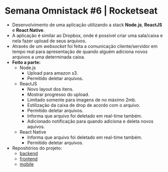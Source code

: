 # Semana Omnistack #6 | Rocketseat

- Desenvolvimento de uma aplicação utilizando a stack **Node.js**, **ReactJS** e **React Native**.
- A aplicação é similar ao Dropbox, onde é possível criar uma sala/caixa e nela fazer upload de seus arquivos.
- Através de um _websocket_ foi feita a comunicação cliente/servidor em tempo real para apresentação de quando alguém adiciona novos arquivos a uma determinada caixa.
- **Feito a parte:**
  - Node.js
    - Upload para amazon s3.
    - Permitido deletar arquivos.
  - ReactJS
    - Novo layout dos itens.
    - Mostrar progresso do upload.
    - Limitado somente para imagens de no máximo 2mb.
    - Estilização da caixa de drop de acordo com o arquivo.
    - Permitido deletar arquivos.
    - Informa que arquivo foi deletado em real-time também.
    - Adicionado notificação para quando adiciona e deleta novos aquivos.
  - React Native
    - Informa que arquivo foi deletado em real-time também.
    - Permitido deletar arquivos.
- Repositórios do projeto:
  - [backend](https://github.com/viniciusecp/rocketbox-backend)
  - [frontend](https://github.com/viniciusecp/rocketbox-frontend)
  - [mobile](https://github.com/viniciusecp/rocketbox-mobile)
